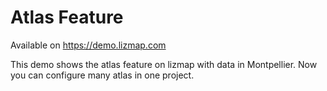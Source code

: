 # Atlas Feature

Available on https://demo.lizmap.com

This demo shows the atlas feature on lizmap with data in Montpellier.
Now you can configure many atlas in one project.
